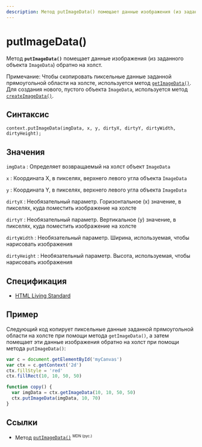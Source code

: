 ```yaml
---
description: Метод putImageData() помещает данные изображения (из заданного объекта ImageData) обратно на холст
---
```


# putImageData()

Метод **`putImageData()`** помещает данные изображения (из заданного объекта `ImageData`) обратно на холст.

Примечание: Чтобы скопировать пиксельные данные заданной прямоугольной области на холсте, используется метод [`getImageData()`](getimagedata.md). Для создания нового, пустого объекта `ImageData`, используется метод [`createImageData()`](createimagedata.md).

## Синтаксис

```
context.putImageData(imgData, x, y, dirtyX, dirtyY, dirtyWidth, dirtyHeight);
```

## Значения

`imgData`
: Определяет возвращаемый на холст объект `ImageData`

`x`
: Координата X, в пикселях, верхнего левого угла объекта `ImageData`

`y`
: Координата Y, в пикселях, верхнего левого угла объекта `ImageData`

`dirtyX`
: Необязательный параметр. Горизонтальное (x) значение, в пикселях, куда поместить изображение на холсте

`dirtyY`
: Необязательный параметр. Вертикальное (y) значение, в пикселях, куда поместить изображение на холсте

`dirtyWidth`
: Необязательный параметр. Ширина, используемая, чтобы нарисовать изображения

`dirtyHeight`
: Необязательный параметр. Высота, используемая, чтобы нарисовать изображения

## Спецификация

- [HTML Living Standard](https://html.spec.whatwg.org/multipage/canvas.html#dom-context-2d-putimagedata)

## Пример

Следующий код копирует пиксельные данные заданной прямоугольной области на холсте при помощи метода `getImageData()`, а затем помещает эти данные изображения обратно на холст при помощи метода `putImageData()`:

```js
var c = document.getElementById('myCanvas')
var ctx = c.getContext('2d')
ctx.fillStyle = 'red'
ctx.fillRect(10, 10, 50, 50)

function copy() {
  var imgData = ctx.getImageData(10, 10, 50, 50)
  ctx.putImageData(imgData, 10, 70)
}
```

## Ссылки

- Метод [`putImageData()`](https://developer.mozilla.org/ru/docs/Web/API/CanvasRenderingContext2D/putImageData) <sup><small>MDN (рус.)</small></sup>

